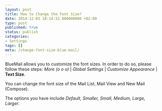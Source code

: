 ```yaml
---
layout: post
title: How to Change the Font Size?
date: 2014-12-03 10:14:52.000000000 +02:00
type: post
published: true
status: publish
categories:
- Settings
tags: []
meta: /change-font-size-blue-mail/
---
```


BlueMail allows you to customize the font sizes.
In order to do so, please follow these steps: *More (o o o)* \| *Global Settings* \| *Customize Appearance* \| **Text Size**.

You can change the font size of the Mail List, Mail View and New Mail (Compose).

The options you have include *Default, Smaller, Small, Medium, Large, Larger*.
